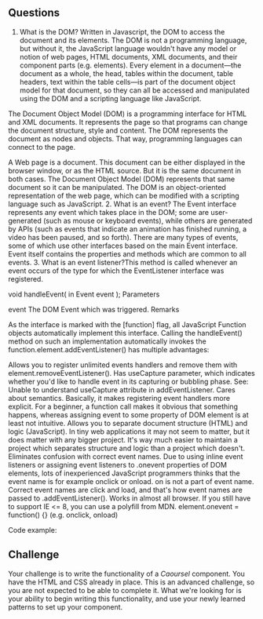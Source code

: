 ## Questions
1. What is the DOM? Written in Javascript, the DOM to access the document and its elements. The DOM is not a programming language, but without it, the JavaScript language wouldn't have any model or notion of web pages, HTML documents, XML documents, and their component parts (e.g. elements). Every element in a document—the document as a whole, the head, tables within the document, table headers, text within the table cells—is part of the document object model for that document, so they can all be accessed and manipulated using the DOM and a scripting language like JavaScript.

The Document Object Model (DOM) is a programming interface for HTML and XML documents. It represents the page so that programs can change the document structure, style and content. The DOM represents the document as nodes and objects. That way, programming languages can connect to the page.

A Web page is a document. This document can be either displayed in the browser window, or as the HTML source. But it is the same document in both cases. The Document Object Model (DOM) represents that same document so it can be manipulated. The DOM is an object-oriented representation of the web page, which can be modified with a scripting language such as JavaScript.
2. What is an event?
The Event interface represents any event which takes place in the DOM; some are user-generated (such as mouse or keyboard events), while others are generated by APIs (such as events that indicate an animation has finished running, a video has been paused, and so forth). There are many types of events, some of which use other interfaces based on the main Event interface. Event itself contains the properties and methods which are common to all events.
3. What is an event listener?This method is called whenever an event occurs of the type for which the EventListener interface was registered.

void handleEvent(
  in Event event
);
Parameters

event
The DOM Event which was triggered.
Remarks

As the interface is marked with the [function] flag, all JavaScript Function objects automatically implement this interface. Calling the handleEvent() method on such an implementation automatically invokes the function.element.addEventListener() has multiple advantages:

Allows you to register unlimited events handlers and remove them with element.removeEventListener().
Has useCapture parameter, which indicates whether you'd like to handle event in its capturing or bubbling phase. See: Unable to understand useCapture attribute in addEventListener.
Cares about semantics. Basically, it makes registering event handlers more explicit. For a beginner, a function call makes it obvious that something happens, whereas assigning event to some property of DOM element is at least not intuitive.
Allows you to separate document structure (HTML) and logic (JavaScript). In tiny web applications it may not seem to matter, but it does matter with any bigger project. It's way much easier to maintain a project which separates structure and logic than a project which doesn't.
Eliminates confusion with correct event names. Due to using inline event listeners or assigning event listeners to .onevent properties of DOM elements, lots of inexperienced JavaScript programmers thinks that the event name is for example onclick or onload. on is not a part of event name. Correct event names are click and load, and that's how event names are passed to .addEventListener().
Works in almost all browser. If you still have to support IE <= 8, you can use a polyfill from MDN.
element.onevent = function() {} (e.g. onclick, onload)

Code example:

## Challenge
Your challenge is to write the functionality of a *Caoursel* component. You have the HTML and CSS already in place. This is an advanced challenge, so you are not expected to be able to complete it. What we're looking for is your ability to begin writing this functionality, and use your newly learned patterns to set up your component.